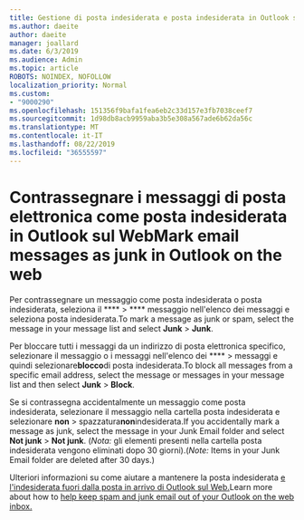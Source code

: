 ```yaml
---
title: Gestione di posta indesiderata e posta indesiderata in Outlook sul Web
ms.author: daeite
author: daeite
manager: joallard
ms.date: 6/3/2019
ms.audience: Admin
ms.topic: article
ROBOTS: NOINDEX, NOFOLLOW
localization_priority: Normal
ms.custom:
- "9000290"
ms.openlocfilehash: 151356f9bafa1fea6eb2c33d157e3fb7038ceef7
ms.sourcegitcommit: 1d98db8acb9959aba3b5e308a567ade6b62da56c
ms.translationtype: MT
ms.contentlocale: it-IT
ms.lasthandoff: 08/22/2019
ms.locfileid: "36555597"
---
```

# <a name="mark-email-messages-as-junk-in-outlook-on-the-web"></a><span data-ttu-id="75a81-102">Contrassegnare i messaggi di posta elettronica come posta indesiderata in Outlook sul Web</span><span class="sxs-lookup"><span data-stu-id="75a81-102">Mark email messages as junk in Outlook on the web</span></span>

<span data-ttu-id="75a81-103">Per contrassegnare un messaggio come posta indesiderata o posta indesiderata, seleziona il \*\*\*\* > \*\*\*\* messaggio nell'elenco dei messaggi e seleziona posta indesiderata.</span><span class="sxs-lookup"><span data-stu-id="75a81-103">To mark a message as junk or spam, select the message in your message list and select **Junk** > **Junk**.</span></span>

<span data-ttu-id="75a81-104">Per bloccare tutti i messaggi da un indirizzo di posta elettronica specifico, selezionare il messaggio o i messaggi nell'elenco dei \*\*\*\* > messaggi e quindi selezionare**blocco**di posta indesiderata.</span><span class="sxs-lookup"><span data-stu-id="75a81-104">To block all messages from a specific email address, select the message or messages in your message list and then select **Junk** > **Block**.</span></span>

<span data-ttu-id="75a81-105">Se si contrassegna accidentalmente un messaggio come posta indesiderata, selezionare il messaggio nella cartella posta indesiderata e selezionare **non** > spazzatura**non**indesiderata.</span><span class="sxs-lookup"><span data-stu-id="75a81-105">If you accidentally mark a message as junk, select the message in your Junk Email folder and select **Not junk** > **Not junk**.</span></span> <span data-ttu-id="75a81-106">(*Nota:* gli elementi presenti nella cartella posta indesiderata vengono eliminati dopo 30 giorni).</span><span class="sxs-lookup"><span data-stu-id="75a81-106">(*Note:* Items in your Junk Email folder are deleted after 30 days.)</span></span>

<span data-ttu-id="75a81-107">Ulteriori informazioni su come aiutare a mantenere la posta indesiderata [e l'indesiderata fuori dalla posta in arrivo di Outlook sul Web.](https://support.office.com/article/db786e79-54e2-40cc-904f-d89d57b7f41d)</span><span class="sxs-lookup"><span data-stu-id="75a81-107">Learn more about how to [help keep spam and junk email out of your Outlook on the web inbox.](https://support.office.com/article/db786e79-54e2-40cc-904f-d89d57b7f41d)</span></span>